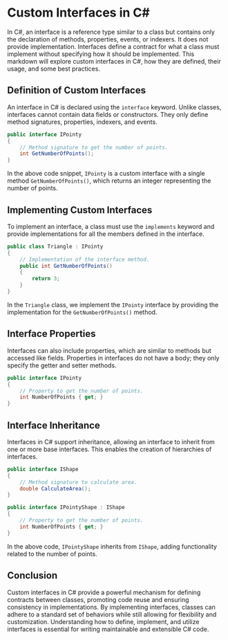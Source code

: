 # Custom Interfaces in C#

In C#, an interface is a reference type similar to a class but contains only the declaration of methods, properties, events, or indexers. It does not provide implementation. Interfaces define a contract for what a class must implement without specifying how it should be implemented. This markdown will explore custom interfaces in C#, how they are defined, their usage, and some best practices.

## Definition of Custom Interfaces

An interface in C# is declared using the `interface` keyword. Unlike classes, interfaces cannot contain data fields or constructors. They only define method signatures, properties, indexers, and events.

```csharp
public interface IPointy
{
    // Method signature to get the number of points.
    int GetNumberOfPoints();
}
```

In the above code snippet, `IPointy` is a custom interface with a single method `GetNumberOfPoints()`, which returns an integer representing the number of points.

## Implementing Custom Interfaces

To implement an interface, a class must use the `implements` keyword and provide implementations for all the members defined in the interface. 

```csharp
public class Triangle : IPointy
{
    // Implementation of the interface method.
    public int GetNumberOfPoints()
    {
        return 3;
    }
}
```

In the `Triangle` class, we implement the `IPointy` interface by providing the implementation for the `GetNumberOfPoints()` method.

## Interface Properties

Interfaces can also include properties, which are similar to methods but accessed like fields. Properties in interfaces do not have a body; they only specify the getter and setter methods.

```csharp
public interface IPointy
{
    // Property to get the number of points.
    int NumberOfPoints { get; }
}
```

## Interface Inheritance

Interfaces in C# support inheritance, allowing an interface to inherit from one or more base interfaces. This enables the creation of hierarchies of interfaces.

```csharp
public interface IShape
{
    // Method signature to calculate area.
    double CalculateArea();
}

public interface IPointyShape : IShape
{
    // Property to get the number of points.
    int NumberOfPoints { get; }
}
```

In the above code, `IPointyShape` inherits from `IShape`, adding functionality related to the number of points.

## Conclusion

Custom interfaces in C# provide a powerful mechanism for defining contracts between classes, promoting code reuse and ensuring consistency in implementations. By implementing interfaces, classes can adhere to a standard set of behaviors while still allowing for flexibility and customization. Understanding how to define, implement, and utilize interfaces is essential for writing maintainable and extensible C# code.